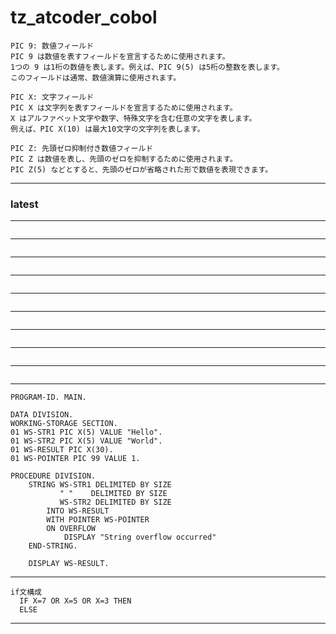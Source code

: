 # tz_atcoder_cobol

```
PIC 9: 数値フィールド
PIC 9 は数値を表すフィールドを宣言するために使用されます。
1つの 9 は1桁の数値を表します。例えば、PIC 9(5) は5桁の整数を表します。
このフィールドは通常、数値演算に使用されます。

PIC X: 文字フィールド
PIC X は文字列を表すフィールドを宣言するために使用されます。
X はアルファベット文字や数字、特殊文字を含む任意の文字を表します。
例えば、PIC X(10) は最大10文字の文字列を表します。

PIC Z: 先頭ゼロ抑制付き数値フィールド
PIC Z は数値を表し、先頭のゼロを抑制するために使用されます。
PIC Z(5) などとすると、先頭のゼロが省略された形で数値を表現できます。
```

---

### latest

---
```

```
---
```

```
---
```

```
---
```

```
---
```

```
---
```

```
---
```

```
---
```

```
---
```

```
---
```
PROGRAM-ID. MAIN.

DATA DIVISION.
WORKING-STORAGE SECTION.
01 WS-STR1 PIC X(5) VALUE "Hello".
01 WS-STR2 PIC X(5) VALUE "World".
01 WS-RESULT PIC X(30).
01 WS-POINTER PIC 99 VALUE 1.

PROCEDURE DIVISION.
    STRING WS-STR1 DELIMITED BY SIZE
           " "    DELIMITED BY SIZE
           WS-STR2 DELIMITED BY SIZE
        INTO WS-RESULT
        WITH POINTER WS-POINTER
        ON OVERFLOW
            DISPLAY "String overflow occurred"
    END-STRING.

    DISPLAY WS-RESULT.
```
---
```
if文構成
  IF X=7 OR X=5 OR X=3 THEN
  ELSE
```
---


